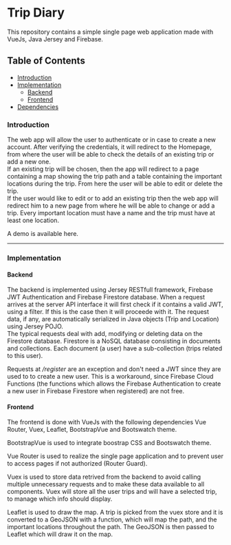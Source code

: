  # Trip Diary

This repository contains a simple single page web application made with VueJs, Java Jersey and Firebase.

## Table of Contents

- [Introduction](#introduction)
- [Implementation](#implementation)
  - [Backend](#backend)
  - [Frontend](#frontend)
- [Dependencies](#dependencies)


### Introduction

The web app will allow the user to authenticate or in case to create a new account. After verifying the credentials, it will redirect to the Homepage, from where the user will be able to check the details of an existing trip or add a new one.  
 If an existing trip will be chosen, then the app will redirect to a page containing a map showing the trip path and a table containing the important locations during the trip. From here the user will be able to edit or delete the trip.   
If the user would like to edit or to add an existing trip then the web app will redirect him to a new page from where he will be able to change or add a trip. Every important location must have a name and the trip must have at least one location.

A demo is available here.

---

### Implementation

#### Backend

The backend is implemented using Jersey RESTfull framework, Firebase JWT Authentication and Firebase Firestore database. When a request arrives at the server API interface it will first check if it contains a valid JWT, using a filter. If this is the case then it will proceede with it. The request data, if any, are automatically serialized in Java objects (Trip and Location) using Jersey POJO.   
The typical requests deal with add, modifying or deleting data on the Firestore database. Firestore is a NoSQL database consisting in documents and collections. Each document (a user) have a sub-collection (trips related to this user).

Requests at */register* are an exception and don't need a JWT since they are used to to create a new user. This is a workaround, since Firebase Cloud Functions (the functions which allows the Firebase Authentication to create a new user in Firebase Firestore when registered) are not free.

#### Frontend

The frontend is done with VueJs with the following dependencies Vue Router, Vuex, Leaflet, BootstrapVue and Bootswatch theme.

BootstrapVue is used to integrate boostrap CSS and Bootswatch theme.  

Vue Router is used to realize the single page application and to prevent user to access pages if not authorized (Router Guard).  

Vuex is used to store data retrived from the backend to avoid calling multiple unnecessary requests and to make these data available to all components. Vuex will store all the user trips and will have a selected trip, to manage which info should display.

Leaflet is used to draw the map. A trip is picked from the vuex store and it is converted to a GeoJSON with a function, which will map the path, and the important locations throughout the path. The GeoJSON is then passed to Leaflet which will draw it on the map.
